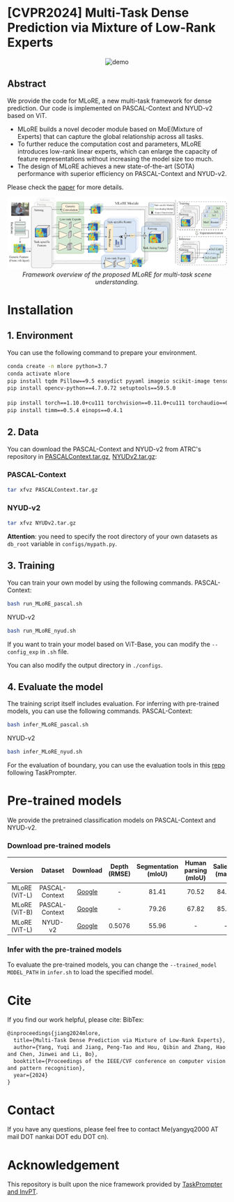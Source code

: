 #  [CVPR2024] Multi-Task Dense Prediction via Mixture of Low-Rank Experts

<p align="center">
  <img src="imgs/demo.gif" alt="demo">
</p>

##  Abstract
We provide the code for MLoRE, a new multi-task framework for dense prediction. Our code is implemented on PASCAL-Context and NYUD-v2 based on ViT.

- MLoRE builds a novel decoder module based on MoE(Mixture of Experts) that can capture the global relationship across all tasks.
- To further reduce the computation cost and parameters, MLoRE introduces low-rank linear experts, which can enlarge the capacity of feature representations without increasing the model size too much.
- The design of MLoRE achieves a new state-of-the-art (SOTA) performance with superior efficiency on PASCAL-Context and NYUD-v2. 

Please check the [paper](https://arxiv.org/abs/2403.17749) for more details.
<p align="center">
  <img alt="img-name" src="imgs/pipeline1.png" width="800">
  <br>
    <em>Framework overview of the proposed MLoRE for multi-task scene understanding.</em>
</p>

# Installation

## 1. Environment
You can use the following command to prepare your environment.
```bash
conda create -n mlore python=3.7
conda activate mlore
pip install tqdm Pillow==9.5 easydict pyyaml imageio scikit-image tensorboard
pip install opencv-python==4.7.0.72 setuptools==59.5.0

pip install torch==1.10.0+cu111 torchvision==0.11.0+cu111 torchaudio==0.10.0 -f https://download.pytorch.org/whl/torch_stable.html
pip install timm==0.5.4 einops==0.4.1
```

## 2. Data
You can download the PASCAL-Context and NYUD-v2 from ATRC's repository in [PASCALContext.tar.gz](https://hkustconnect-my.sharepoint.com/:u:/g/personal/hyeae_connect_ust_hk/ER57KyZdEdxPtgMCai7ioV0BXCmAhYzwFftCwkTiMmuM7w?e=2Ex4ab),
[NYUDv2.tar.gz](https://hkustconnect-my.sharepoint.com/:u:/g/personal/hyeae_connect_ust_hk/EZ-2tWIDYSFKk7SCcHRimskBhgecungms4WFa_L-255GrQ?e=6jAt4c):
### PASCAL-Context
```bash
tar xfvz PASCALContext.tar.gz
```
### NYUD-v2
```bash
tar xfvz NYUDv2.tar.gz
```

**Attention**: you need to specify the root directory of your own datasets as ```db_root``` variable in ```configs/mypath.py```.


## 3. Training
You can train your own model by using the following commands.
PASCAL-Context:
```bash
bash run_MLoRE_pascal.sh
```

NYUD-v2
```bash
bash run_MLoRE_nyud.sh
```

If you want to train your model based on ViT-Base, you can modify the ```--config_exp``` in ```.sh``` file.

You can also modify the output directory in ```./configs```.

## 4. Evaluate the model
The training script itself includes evaluation. 
For inferring with pre-trained models, you can use the following commands.
PASCAL-Context:
```bash
bash infer_MLoRE_pascal.sh
```

NYUD-v2
```bash
bash infer_MLoRE_nyud.sh
```

For the evaluation of boundary, you can use the evaluation tools in this [repo](https://github.com/prismformore/Boundary-Detection-Evaluation-Tools) following TaskPrompter.

# Pre-trained models
We provide the pretrained classification models on PASCAL-Context and NYUD-v2.

### Download pre-trained models
|Version | Dataset | Download | Depth (RMSE) | Segmentation (mIoU) |  Human parsing (mIoU) | Saliency (maxF) | Normals (mErr) | Boundary (odsF) | 
|:-:|:-:|:-:|:-:|:-:|:-:|:-:|:-:|:-:|
| MLoRE (ViT-L)| PASCAL-Context | [Google](https://drive.google.com/file/d/1s35pDbFctDl1eLqMFFycEuBxMlA2Vtoa/view?usp=sharing) | - |81.41 | 70.52 |84.90 | 13.51 | 75.42 |
| MLoRE (ViT-B)| PASCAL-Context | [Google](https://drive.google.com/file/d/1Hu8bHdL-2JukEHh8269E5OUYmbiGciZU/view?usp=sharing) | - | 79.26 | 67.82 |85.31 | 13.65 | 74.69 |
| MLoRE (ViT-L) | NYUD-v2 | [Google](https://drive.google.com/file/d/1BOaw5zaZGg6MXl6wH13a306WoAYEXxzX/view?usp=sharing) | 0.5076 | 55.96 | - | - | 18.33 | 78.43 |

### Infer with the pre-trained models
To evaluate the pre-trained models, you can change the ```--trained_model MODEL_PATH``` in ```infer.sh``` to load the specified model.

#  Cite
<!-- Please consider :star2: star our project to share with your community if you find this repository helpful! -->
If you find our work helpful, please cite:
BibTex:
```
@inproceedings{jiang2024mlore,
  title={Multi-Task Dense Prediction via Mixture of Low-Rank Experts},
  author={Yang, Yuqi and Jiang, Peng-Tao and Hou, Qibin and Zhang, Hao and Chen, Jinwei and Li, Bo},
  booktitle={Proceedings of the IEEE/CVF conference on computer vision and pattern recognition},
  year={2024}
}
```

# Contact
If you have any questions, please feel free to contact Me(yangyq2000 AT mail DOT nankai DOT edu DOT cn).

# Acknowledgement
This repository is built upon the nice framework provided by [TaskPrompter and InvPT](https://github.com/prismformore/Multi-Task-Transformer).

